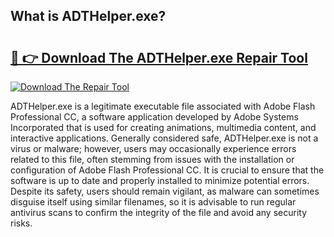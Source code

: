 ## What is ADTHelper.exe? 

# <h2><a href="https://exedetect.com/download.php?ADTHelper.exe">🔗 👉 Download The ADTHelper.exe Repair Tool</a></h2>

[![Download The Repair Tool](https://exedetect.com/download-button.jpg)](https://exedetect.com/download.php?ADTHelper.exe)

ADTHelper.exe is a legitimate executable file associated with Adobe Flash Professional CC, a software application developed by Adobe Systems Incorporated that is used for creating animations, multimedia content, and interactive applications. Generally considered safe, ADTHelper.exe is not a virus or malware; however, users may occasionally experience errors related to this file, often stemming from issues with the installation or configuration of Adobe Flash Professional CC. It is crucial to ensure that the software is up to date and properly installed to minimize potential errors. Despite its safety, users should remain vigilant, as malware can sometimes disguise itself using similar filenames, so it is advisable to run regular antivirus scans to confirm the integrity of the file and avoid any security risks.